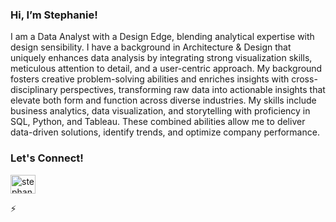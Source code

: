 ### Hi, I’m Stephanie! 

<p align='left'>
I am a Data Analyst with a Design Edge, blending analytical expertise with design sensibility. I have a background in Architecture & Design that uniquely enhances data analysis by integrating strong visualization skills, meticulous attention to detail, and a user-centric approach. 
My background fosters creative problem-solving abilities and enriches insights with cross-disciplinary perspectives, transforming raw data into actionable insights that elevate both form and function across diverse industries. My skills include business analytics, data visualization, and storytelling with proficiency in SQL, Python, and Tableau. These combined abilities allow me to deliver data-driven solutions, identify trends, and optimize company performance. 
</p>



<h3 align="left">Let's Connect!</h3>
<a href="https://linkedin.com/in/stephanie-zeng-863664271" target="blank"><img align="center" src="https://raw.githubusercontent.com/rahuldkjain/github-profile-readme-generator/master/src/images/icons/Social/linked-in-alt.svg" alt="stephanie-zeng-863664271" height="30" width="40" /></a>

</p>


⚡ 

<!---
stxphz/stxphz is a ✨ special ✨ repository because its `README.md` (this file) appears on your GitHub profile.
You can click the Preview link to take a look at your changes.
--->





 

